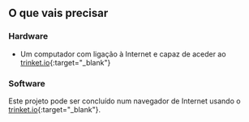 ## O que vais precisar

### Hardware

+ Um computador com ligação à Internet e capaz de aceder ao [trinket.io](https://trinket.io){:target="_blank"}

### Software

Este projeto pode ser concluído num navegador de Internet usando o [trinket.io](https://trinket.io){:target="_blank"}.